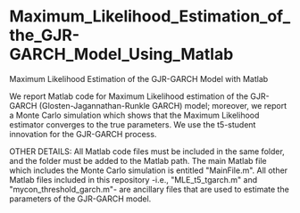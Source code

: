 # Maximum_Likelihood_Estimation_of_the_GJR-GARCH_Model_Using_Matlab
Maximum Likelihood Estimation of the GJR-GARCH Model with Matlab

We report Matlab code for Maximum Likelihood estimation of the GJR-GARCH (Glosten-Jagannathan-Runkle GARCH) model; moreover, we report a Monte Carlo simulation which shows that the Maximum Likelihood estimator converges to the true parameters. We use the t5-student innovation for the GJR-GARCH process.

OTHER DETAILS: All Matlab code files must be included in the same folder, and the folder must be added to the Matlab path. The main Matlab file which includes the Monte Carlo simulation is entitled "MainFile.m". All other Matlab files included in this repository -i.e., "MLE_t5_tgarch.m" and "mycon_threshold_garch.m"- are ancillary files that are used to estimate the parameters of the GJR-GARCH model.

